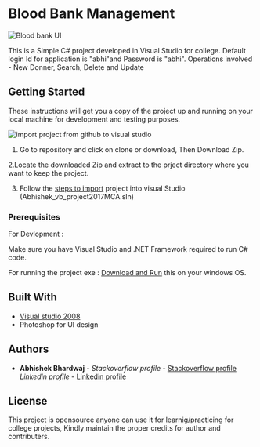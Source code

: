# Blood Bank Management

![Blood bank UI](https://media.giphy.com/media/8ZbOcPk5VuFygh2GRJ/giphy.gif)

This is a Simple C# project developed in Visual Studio for college. 
Default login Id for application is "abhi"and Password is "abhi". Operations involved - New Donner, Search, Delete and Update

## Getting Started

These instructions will get you a copy of the project up and running on your local machine for development and testing purposes.  

![import project from github to visual studio](https://media.giphy.com/media/1ynCPUBwBJnJtT0qOZ/giphy.gif)

1. Go to repository and click on clone or download, Then Download Zip. 

2.Locate the downloaded Zip and extract to the prject directory where you want to keep the project.

3. Follow the [steps to import](http://support.objecteering.com/objecteering6.1/help/us/csharp_developer/using_visual_studio/importing_existing_vs_project.htm) project into visual Studio (Abhishek_vb_project2017MCA.sln)

### Prerequisites

For Devlopment :

Make sure you have Visual Studio and .NET Framework required to run C# code. 

For running the project exe :
[Download and Run](https://github.com/Abhi5h3k/C-sharp-project--Blood-Bank-Management/blob/master/Abhishek_vb_project2017MCA/Abhishek_vb_project2017MCA/bin/Debug/Abhishek_vb_project2017MCA.exe) this on your windows OS.
 

## Built With

* [Visual studio 2008](https://www.microsoft.com/en-in/download/details.aspx?id=7873)
* Photoshop for UI design 
 
## Authors

* **Abhishek Bhardwaj** - *Stackoverflow profile* - [Stackoverflow profile](https://stackoverflow.com/users/6870223/abhi?tab=profile)
			  *Linkedin profile* - [Linkedin profile](https://www.linkedin.com/in/abhishek-bhardwaj-b16764166)
 

## License

This project is opensource anyone can use it for learnig/practicing for college projects, Kindly maintain the proper credits for author and contributers.

